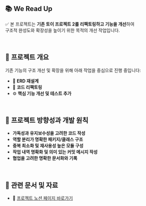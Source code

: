 ## 📚 We Read Up

✅ 본 프로젝트는 **기존 토이 프로젝트 2를 리팩토링하고 기능을 개선**하여  
구조적 완성도와 확장성을 높이기 위한 목적의 개선 작업입니다.

<br>

## 📌 프로젝트 개요

기존 기능의 구조 개선 및 확장을 위해 아래 작업을 중심으로 진행 중입니다:

- 📐 **ERD 재설계**
- 🧹 **코드 리팩토링**
- ⚙️ **핵심 기능 개선 및 테스트 추가**

<br>

## 🎯 프로젝트 방향성과 개발 원칙

- **가독성과 유지보수성을 고려한 코드 작성**
- **역할 분리가 명확한 패키지/클래스 구조**
- **중복 최소화 및 재사용성 높은 모듈 구성**
- **작업 내역 명확화 및 의미 있는 커밋 메시지 작성**
- **협업을 고려한 명확한 문서화와 기록**

<br>

## 📄 관련 문서 및 자료

- 🔗 [프로젝트 노션 페이지 바로가기](https://www.notion.so/1c83dc715e7980c79207c58faa53dc5c?pvs=4)
